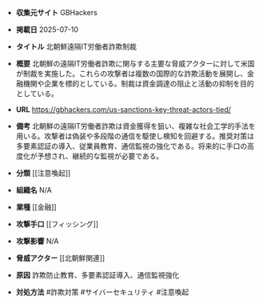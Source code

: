- **収集元サイト**
GBHackers

- **掲載日**
2025-07-10

- **タイトル**
北朝鮮遠隔IT労働者詐欺制裁

- **概要**
北朝鮮の遠隔IT労働者詐欺に関与する主要な脅威アクターに対して米国が制裁を実施した。これらの攻撃者は複数の国際的な詐欺活動を展開し、金融機関や企業を標的としている。制裁は資金調達の阻止と活動の抑制を目的としている。

- **URL**
https://gbhackers.com/us-sanctions-key-threat-actors-tied/

- **備考**
北朝鮮の遠隔IT労働者詐欺は資金獲得を狙い、複雑な社会工学的手法を用いる。攻撃者は偽装や多段階の通信を駆使し検知を回避する。推奨対策は多要素認証の導入、従業員教育、通信監視の強化である。将来的に手口の高度化が予想され、継続的な監視が必要である。

- **分類**
[[注意喚起]]

- **組織名**
N/A

- **業種**
[[金融]]

- **攻撃手口**
[[フィッシング]]

- **攻撃影響**
N/A

- **脅威アクター**
[[北朝鮮関連]]

- **原因**
詐欺防止教育、多要素認証導入、通信監視強化

- **対処方法**
#詐欺対策 #サイバーセキュリティ #注意喚起
